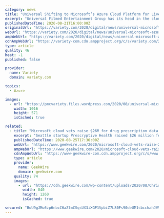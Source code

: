 ```yaml
---
category: news
title: "Universal Shifting to Microsoft’s Azure Cloud Platform for Live-Action, Animation Production"
excerpt: "Universal Filmed Entertainment Group has its head in the cloud — and now it’s going to push its production teams there. The company has embarked on a major multiyear strategy to move its"
publishedDateTime: 2020-08-21T16:00:00Z
originalUrl: "https://variety.com/2020/digital/news/universal-microsoft-azure-cloud-production-1234743076/"
webUrl: "https://variety.com/2020/digital/news/universal-microsoft-azure-cloud-production-1234743076/"
ampWebUrl: "https://variety.com/2020/digital/news/universal-microsoft-azure-cloud-production-1234743076/amp/"
cdnAmpWebUrl: "https://variety-com.cdn.ampproject.org/c/s/variety.com/2020/digital/news/universal-microsoft-azure-cloud-production-1234743076/amp/"
type: article
quality: 46
heat: -1
published: false

provider:
  name: Variety
  domain: variety.com

topics:
  - Azure

images:
  - url: "https://pmcvariety.files.wordpress.com/2020/08/universal-microsoft-azure.png?w=1016"
    width: 1016
    height: 571
    isCached: true

related:
  - title: "Microsoft cloud vets raise $26M for drug prescription data platform Prescryptive Health"
    excerpt: "Seattle startup Prescryptive Health raised $26 million for its prescription data platform software. Founded in 2017 by Microsoft commercial cloud vets Chris Blackley and Kevin"
    publishedDateTime: 2020-08-25T17:36:00Z
    webUrl: "https://www.geekwire.com/2020/microsoft-cloud-vets-raise-26m-drug-prescription-data-platform-prescryptive-health/"
    ampWebUrl: "https://www.geekwire.com/2020/microsoft-cloud-vets-raise-26m-drug-prescription-data-platform-prescryptive-health/amp/"
    cdnAmpWebUrl: "https://www-geekwire-com.cdn.ampproject.org/c/s/www.geekwire.com/2020/microsoft-cloud-vets-raise-26m-drug-prescription-data-platform-prescryptive-health/amp/"
    type: article
    provider:
      name: GeekWire
      domain: geekwire.com
    quality: 74
    images:
      - url: "https://cdn.geekwire.com/wp-content/uploads/2020/08/Chris-Blackley-headshot-scaled-1-840x1260.jpg"
        width: 840
        height: 1260
        isCached: true

secured: "BoU9gJMu6zp6nbcC6aZfmCSqsUX3iXGP1VpbiZ7L80Fs90deUM1sbcchahJVVgHwFeLGPblvH6Xlb0+//7qFPhr3xAmfI9fPYEJwFmrcbc+ZbuyEHUdocAEZY6UR5GP/WYkc3yK6pCD2jV53mevEHwNcIHsGkL7iRbyeX0MHZVSoQM72E61Av7KJjDr64hqqeNJN8xfibwB84vN2+nPAynMWmd+Ct9pIO8FOpt1bqU1AWfV2HT7qTyCa8/ei6DNoaMFvS9vYVQSNVtUMLNrK4x0PlKpFyaYIRT+2p4SJi65++nzokxrzE/Sg2uLQz2+6mShCtYK7lEZjYkByGsq6uyw+sBChoRYMW0Geu2T4xEE=;M14oMGGvIiZTSvDTJYzCoQ=="
---
```


